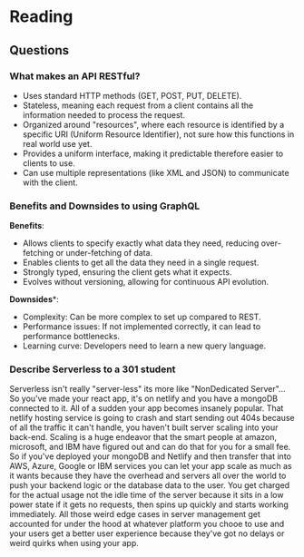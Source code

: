 # Reading

## Questions

### What makes an API RESTful?

  - Uses standard HTTP methods (GET, POST, PUT, DELETE).
  - Stateless, meaning each request from a client contains all the information needed to process the request.
  - Organized around "resources", where each resource is identified by a specific URI (Uniform Resource Identifier), not sure how this functions in real world use yet.
  - Provides a uniform interface, making it predictable therefore easier to clients to use.
  - Can use multiple representations (like XML and JSON) to communicate with the client.

### Benefits and Downsides to using GraphQL

**Benefits**:

  - Allows clients to specify exactly what data they need, reducing over-fetching or under-fetching of data.
  - Enables clients to get all the data they need in a single request.
  - Strongly typed, ensuring the client gets what it expects.
  - Evolves without versioning, allowing for continuous API evolution.

**Downsides***:
  - Complexity: Can be more complex to set up compared to REST.
  - Performance issues: If not implemented correctly, it can lead to performance bottlenecks.
  - Learning curve: Developers need to learn a new query language.

### Describe Serverless to a 301 student

  Serverless isn't really "server-less" its more like "NonDedicated Server"...
    So you've made your react app, it's on netlify and you have a mongoDB connected to it. All of a sudden your app becomes insanely popular.
    That netlify hosting service is going to crash and start sending out 404s because of all the traffic it can't handle, you haven't built
    server scaling into your back-end. Scaling is a huge endeavor that the smart people at amazon, microsoft, and IBM have figured out and can
    do that for you for a small fee. So if you've deployed your mongoDB and Netlify and then transfer that into AWS, Azure, Google or IBM services
    you can let your app scale as much as it wants because they have the overhead and servers all over the world to push your backend logic or the
    database data to the user. You get charged for the actual usage not the idle time of the server because it sits in a low power state if it gets no
    requests, then spins up quickly and starts working immediately. All those weird edge cases in server management get accounted for under the hood 
    at whatever platform you chooe to use and your users get a better user experience because they've got no delays or weird quirks when using your app.

